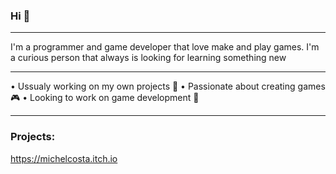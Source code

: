 ### Hi 👋
-----------------------------------------------------------------------------------------------------------------

I'm a programmer and game developer that love make and play games.
I'm a curious person that always is looking for learning something new

-----------------------------------------------------------------------------------------------------------------

• Ussualy working on my own projects 🏏
• Passionate about creating games 🎮
• Looking to work on game development 👾

-----------------------------------------------------------------------------------------------------------------

### Projects: 

https://michelcosta.itch.io
